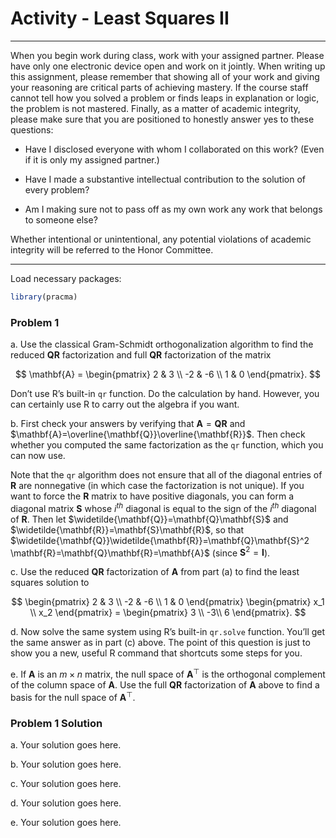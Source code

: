 Activity - Least Squares II
================

------------------------------------------------------------------------

When you begin work during class, work with your assigned partner.
Please have only one electronic device open and work on it jointly. When
writing up this assignment, please remember that showing all of your
work and giving your reasoning are critical parts of achieving mastery.
If the course staff cannot tell how you solved a problem or finds leaps
in explanation or logic, the problem is not mastered. Finally, as a
matter of academic integrity, please make sure that you are positioned
to honestly answer yes to these questions:

- Have I disclosed everyone with whom I collaborated on this work? (Even
  if it is only my assigned partner.)

- Have I made a substantive intellectual contribution to the solution of
  every problem?

- Am I making sure not to pass off as my own work any work that belongs
  to someone else?

Whether intentional or unintentional, any potential violations of
academic integrity will be referred to the Honor Committee.

------------------------------------------------------------------------

Load necessary packages:

``` r
library(pracma)
```

### Problem 1

a\. Use the classical Gram-Schmidt orthogonalization algorithm to find
the reduced $\mathbf{QR}$ factorization and full $\mathbf{QR}$
factorization of the matrix

$$
\mathbf{A} = \begin{pmatrix}
2 & 3 \\
-2 & -6 \\
1 & 0
\end{pmatrix}.
$$

Don’t use R’s built-in `qr` function. Do the calculation by hand.
However, you can certainly use R to carry out the algebra if you want.

b\. First check your answers by verifying that
$\mathbf{A}=\mathbf{Q}\mathbf{R}$ and
$\mathbf{A}=\overline{\mathbf{Q}}\overline{\mathbf{R}}$. Then check
whether you computed the same factorization as the `qr` function, which
you can now use.

Note that the `qr` algorithm does not ensure that all of the diagonal
entries of $\mathbf{R}$ are nonnegative (in which case the factorization
is not unique). If you want to force the $\mathbf{R}$ matrix to have
positive diagonals, you can form a diagonal matrix $\mathbf{S}$ whose
$i^{th}$ diagonal is equal to the sign of the $i^{th}$ diagonal of
$\mathbf{R}$. Then let $\widetilde{\mathbf{Q}}=\mathbf{Q}\mathbf{S}$ and
$\widetilde{\mathbf{R}}=\mathbf{S}\mathbf{R}$, so that
$\widetilde{\mathbf{Q}}\widetilde{\mathbf{R}}=\mathbf{Q}\mathbf{S}^2 \mathbf{R}=\mathbf{Q}\mathbf{R}=\mathbf{A}$
(since $\mathbf{S}^2=\mathbf{I}$).

c\. Use the reduced $\mathbf{QR}$ factorization of $\mathbf{A}$ from
part (a) to find the least squares solution to

$$
\begin{pmatrix}
2 & 3 \\
-2 & -6 \\
1 & 0
\end{pmatrix}
\begin{pmatrix}
x_1 \\
x_2
\end{pmatrix} = \begin{pmatrix}
3 \\
-3\\
6
\end{pmatrix}.
$$

d\. Now solve the same system using R’s built-in `qr.solve` function.
You’ll get the same answer as in part (c) above. The point of this
question is just to show you a new, useful R command that shortcuts some
steps for you.

e\. If $\mathbf{A}$ is an $m\times n$ matrix, the null space of
$\mathbf{A}^{\top}$ is the orthogonal complement of the column space of
$\mathbf{A}$. Use the full $\mathbf{QR}$ factorization of $\mathbf{A}$
above to find a basis for the null space of $\mathbf{A}^{\top}$.

### Problem 1 Solution

a\. Your solution goes here.

b\. Your solution goes here.

c\. Your solution goes here.

d\. Your solution goes here.

e\. Your solution goes here.
